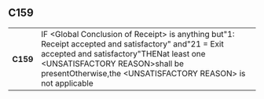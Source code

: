 ## C159
<table>
 <tr>
  <th>
   C159
  </th>
  <td>
   IF &lt;Global Conclusion of Receipt&gt; is anything but"1: Receipt accepted and satisfactory" and"21 = Exit accepted and satisfactory"THENat least one &lt;UNSATISFACTORY REASON&gt;shall be presentOtherwise,the &lt;UNSATISFACTORY REASON&gt; is not applicable
  </td>
 </tr>
</table>
